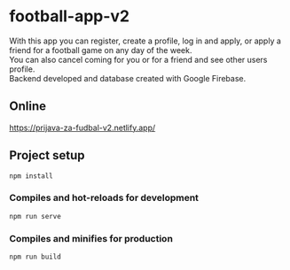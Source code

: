 # football-app-v2

With this app you can register, create a profile, log in and apply, or apply a friend for a football game on any day of the week.  
You can also cancel coming for you or for a friend and see other users profile.  
Backend developed and database created with Google Firebase.

## Online 

https://prijava-za-fudbal-v2.netlify.app/

## Project setup
```
npm install
```

### Compiles and hot-reloads for development
```
npm run serve
```

### Compiles and minifies for production
```
npm run build
```

